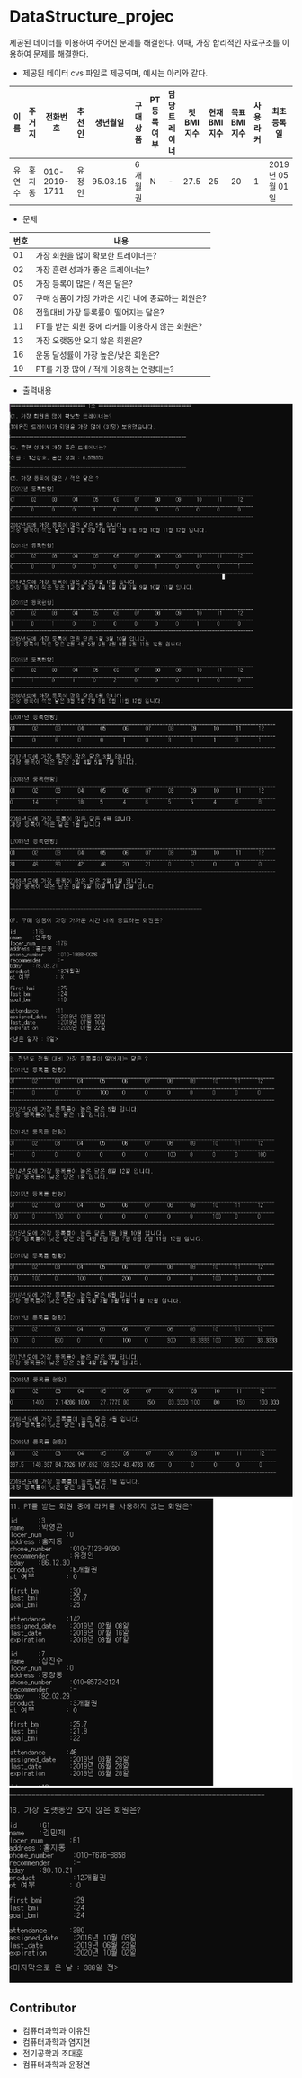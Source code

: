 # DataStructure_projec

제공된 데이터를 이용하여 주어진 문제를 해결한다.
이때, 가장 합리적인 자료구조를 이용하여 문제를 해결한다.


- 제공된 데이터
cvs 파일로 제공되며, 예시는 아리와 같다. 

이름 | 주거지 | 	전화번호| 추천인 |	생년월일| 구매상품 | PT 등록 여부 |	담당 트레이너 |	첫 BMI 지수 |	현재 BMI지수 |	목표 BMI 지수	| 사용 라커	| 최초 등록일 | 누적 운동 횟수 |	누적 PT 횟수 |	가장 최근 운동일 |	상품권 말소 시기
------ | -----| -------------- | ----- | -------- | ------- | -- | -- | --- | --- | ---- | -- | ---------------- | -- | ---- | ------------ | ----------------
유연수 |	홍지동 |	010-2019-1711 |	유정인 |	95.03.15 |	6개월권 |	N |	- |	27.5 |	25 |	20 |	1 |	2019년 05월 01일 |	25 |	0 | 2019년 06월 30일 |	2019년 07월 31일



- 문제

번호 | 내용
---- | -----------------------------------------
01 | 가장 회원을 많이 확보한 트레이너는?
02 | 가장 훈련 성과가 좋은 트레이너는?
05 | 가장 등록이 많은 / 적은 달은?
07 | 구매 상품이 가장 가까운 시간 내에 종료하는 회원은?
08 | 전월대비 가장 등록률이 떨어지는 달은?
11 | PT를 받는 회원 중에 라커를 이용하지 않는 회원은?
13 | 가장 오랫동안 오지 않은 회원은?
16 | 운동 달성률이 가장 높은/낮은 회원은?
19 | PT를 가장 많이 / 적게 이용하는 연령대는?



- 출력내용


![1](./image/1.png)
![2](./image/2.png)
![3](./image/3.png)
![4](./image/4.png)
![5](./image/5.png)
![6](./image/6.png)



## Contributor
- 컴퓨터과학과 이유진
- 컴퓨터과학과 염지현
- 전기공학과 조대훈
- 컴퓨터과학과 윤정연
